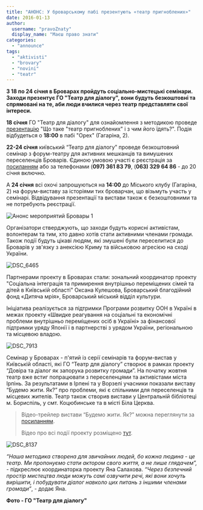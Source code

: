 ```yaml
---
title: "АНОНС: У броварському пабі презентують «театр пригноблених»"
date: 2016-01-13
author: 
  username: "pravoZnaty"
  display_name: "Маєш право знати"
categories: 
  - "announce"
tags: 
  - "aktivisti"
  - "brovary"
  - "novini"
  - "teatr"
---
```


**З 18 по 24 січня в Броварах пройдуть соціально-мистецькі семінари. Заходи презентує ГО "Театр для діалогу", вони будуть безкоштовні та спрямовані на те, аби люди вчилися через театр представляти свої інтереси.**

**18 січня** ГО "Театр для діалогу" для ознайомлення з методикою проведе [презентацію](https://www.facebook.com/events/1698784717008536/) "Що таке "театр пригноблених" і з чим його їдять?". Подія відбудеться о **18:00** в пабі "Орех" (Гагаріна, 2).

**22-24 січня** київський “Театр для діалогу” проведе безкоштовний семінар з форум-театру для активних мешканців та вимушених переселенців Броварів. Єдиною умовою участі є реєстрація за [посиланням](https://docs.google.com/forms/d/1zAO_J66MddHw19TY2NwbLhu7AsRyKbho5wWmp_XCV_I/viewform) або за телефонами (**097) 361 83 79**, (**063) 329 64 86** - до 20 січня включно.

А **24 січня** всі охочі запрошуються на **14:00** до Міського клубу (Гагаріна, 2) на форум-виставу за історіями тих броварчан, що візьмуть участь у семінарі. Відвідування презентації та вистави також є безкоштовними та не потребують реєстрації.

![Анонс мероприятий Бровары 1](https://mpz.brovary.org/wp-content/uploads/2016/01/Anons-meropryyatyj-Brovary-1.jpg)

Організатори стверджують, що заходи будуть корисні активістам, волонтерам та тим, хто давно хотів стати активними членами громади. Також події будуть цікаві людям, які змушені були переселитися до Броварів у зв'язку з анексією Криму та військовою агресією на сході України.

![DSC_6465](https://mpz.brovary.org/wp-content/uploads/2016/01/DSC_6465.jpg)

Партнерами проекту в Броварах стали: зональний координатор проекту "Соціальна інтеграція та примирення внутрішньо переміщених сімей та дітей в Київській області" Оксана Кулешова, Броварський благодійний фонд «Дитяча мрія», Броварський міський відділ культури.

Ініціатива реалізується за підтримки Програми розвитку ООН в Україні в межах проекту «Швидке реагування на соціальні та економічні проблеми внутрішньо переміщених осіб в Україні» за фінансової підтримки уряду Японії і в партнерстві з урядом України, регіональною та місцевою владою.

![DSC_7913](https://mpz.brovary.org/wp-content/uploads/2016/01/DSC_7913.jpg)

Семінар у Броварах - п'ятий із серії семінарів та форум-вистав у Київській області, які ГО “Театр для діалогу” створює в рамках проекту “Довіра та діалог як запорука розвитку громади”. На початку жовтня театр вже встиг попрацювати з переселенцями та активістами міста Ірпінь. За результатами в Ірпені та у Ворзелі учасники показали виставу “Будемо жити. Як?” про проблеми, які є спільними для переселенців та місцевих жителів. Театр також створив вистави у Центральній бібліотеці м. Бориспіль, у смт. Коцюбинське та в місті Біла Церква.

> Відео-трейлер вистави “Будемо жити. Як?” можна переглянути за [посиланням](https://youtu.be/SNgLIMLRxns).
> 
> Відео про всі події проекту розміщено [тут](https://youtu.be/qE7u4CGLrDQ).

![DSC_8137](https://mpz.brovary.org/wp-content/uploads/2016/01/DSC_8137.jpg)

_“Наша методика створена для звичайних людей, бо кожна людина - це театр. Ми пропонуємо стати актором свого життя, а не лише глядачем”,_ - підкреслює координаторка проекту Яна Салахова. _“Через безпечний простір мистецтва люди можуть самі озвучити речі, які вони хочуть вирішити, і побудувати діалог навколо цих питань з іншими членами громади”_, - додає Яна.

**Фото - ГО "Театр для діалогу"**
